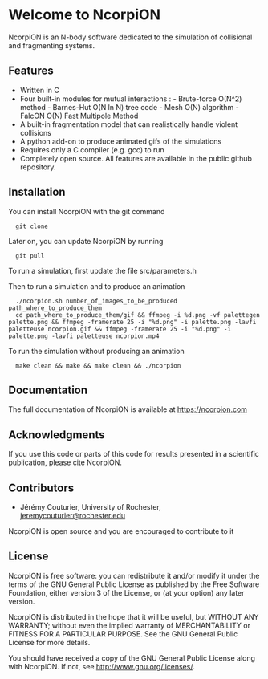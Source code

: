 # Welcome to NcorpiON

NcorpiON is an N-body software dedicated to the simulation of collisional and fragmenting systems.


## Features

- Written in C
- Four built-in modules for mutual interactions :
      - Brute-force O(N^2) method
      - Barnes-Hut O(N ln N) tree code
      - Mesh O(N) algorithm
      - FalcON O(N) Fast Multipole Method
- A built-in fragmentation model that can realistically handle violent collisions
- A python add-on to produce animated gifs of the simulations
- Requires only a C compiler (e.g. gcc) to run
- Completely open source. All features are available in the public github repository.


## Installation

You can install NcorpiON with the git command

      git clone
    
Later on, you can update NcorpiON by running

      git pull

To run a simulation, first update the file src/parameters.h

Then to run a simulation and to produce an animation

      ./ncorpion.sh number_of_images_to_be_produced path_where_to_produce_them
      cd path_where_to_produce_them/gif && ffmpeg -i %d.png -vf palettegen palette.png && ffmpeg -framerate 25 -i "%d.png" -i palette.png -lavfi paletteuse ncorpion.gif && ffmpeg -framerate 25 -i "%d.png" -i palette.png -lavfi paletteuse ncorpion.mp4 

To run the simulation without producing an animation

      make clean && make && make clean && ./ncorpion
      


## Documentation

The full documentation of NcorpiON is available at <https://ncorpion.com>


## Acknowledgments

If you use this code or parts of this code for results presented in a scientific publication, please cite NcorpiON.


## Contributors

- Jérémy Couturier, University of Rochester, <jeremycouturier@rochester.edu>


NcorpiON is open source and you are encouraged to contribute to it 


## License

NcorpiON is free software: you can redistribute it and/or modify it under the terms of the GNU General Public License as published by the Free Software Foundation, either version 3 of the License, or (at your option) any later version.

NcorpiON is distributed in the hope that it will be useful, but WITHOUT ANY WARRANTY; without even the implied warranty of MERCHANTABILITY or FITNESS FOR A PARTICULAR PURPOSE.  See the GNU General Public License for more details.

You should have received a copy of the GNU General Public License along with NcorpiON.  If not, see <http://www.gnu.org/licenses/>.
